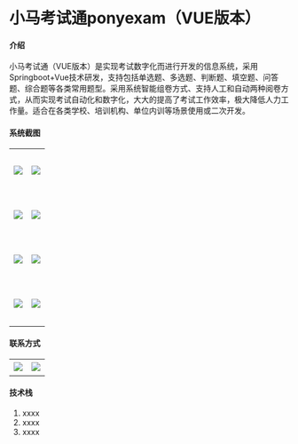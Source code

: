 # 小马考试通ponyexam（VUE版本）

#### 介绍
小马考试通（VUE版本）是实现考试数字化而进行开发的信息系统，采用Springboot+Vue技术研发，支持包括单选题、多选题、判断题、填空题、问答题、综合题等各类常用题型。采用系统智能组卷方式、支持人工和自动两种阅卷方式，从而实现考试自动化和数字化，大大的提高了考试工作效率，极大降低人力工作量。适合在各类学校、培训机构、单位内训等场景使用或二次开发。

#### 系统截图
<table>
    <tr>
        <td width="50%" height="80"><img src="https://gitee.com/ponyedu/goponyexam/raw/master/files/feature-1.png"/></td>
        <td><img src="https://gitee.com/ponyedu/goponyexam/raw/master/files/feature-2.png"/></td>
    </tr>
    <tr>
        <td width="50%" height="80"><img src="https://gitee.com/ponyedu/goponyexam/raw/master/files/feature-3.png"/></td>
        <td><img src="https://gitee.com/ponyedu/goponyexam/raw/master/files/feature-4.png"/></td>
    </tr>
    <tr>
        <td width="50%" height="80"><img src="https://gitee.com/ponyedu/goponyexam/raw/master/files/feature-5.png"/></td>
        <td><img src="https://gitee.com/ponyedu/goponyexam/raw/master/files/feature-6.png"/></td>
    </tr>
    <tr>
        <td width="50%" height="80"><img src="https://gitee.com/ponyedu/goponyexam/raw/master/files/feature-7.png"/></td>
        <td><img src="https://gitee.com/ponyedu/goponyexam/raw/master/files/feature-8.png"/></td>
    </tr>
</table>




#### 联系方式

<table>
    <tr>
        <td width="50%" height="30"><img src="https://gitee.com/ponyedu/goponyexam/raw/master/files/wechat.png"/></td>
        <td width="50%" height="30"><img src="https://gitee.com/ponyedu/goponyexam/raw/master/files/qq.png"/></td>
    </tr>
   
</table>

#### 技术栈

1.  xxxx
2.  xxxx
3.  xxxx


